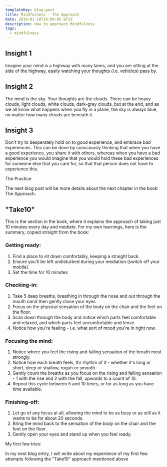```yaml
---
templateKey: blog-post
title: Mindfulness - The Approach
date: 2019-01-18T14:09:05.971Z
description: How to approach Mindfulness
tags:
  - mindfulness
---
```

## Insight 1

Imagine your mind is a highway with many lanes, and you are sitting at the side of the highway, easily watching your thoughts (i.e. vehicles) pass by.

## Insight 2

The mind is the sky. Your thoughts are the clouds. There can be heavy clouds, light clouds, white clouds, dark-grey clouds, but at the end, and as we all know what happens when you fly in a plane, the sky is always blue, no matter how many clouds are beneath it.

## Insight 3

Don't try to desperately hold on to good experience, and embrace bad experiences. This can be done by consciously thinking that when you have a good experience, you share it with others, whereas when you have a bad experience you would imagine that you would hold these bad experiences for someone else that you care for, so that that person does not have to experience this.

The Practice

The next blog post will be more details about the next chapter in the book: The Approach.

## "Take10"

This is the section in the book, where it explains the approach of taking just 10 minutes every day and mediate. For my own learnings, here is the summary, copied straight from the book:

### Getting ready:

1. Find a place to sit down comfortably, keeping a straight back.
2. Ensure you'll be left undisturbed during your mediation (switch off your mobile).
3. Set the time for 10 minutes

### Checking-in:

1. Take 5 deep breaths, breathing in through the nose and out through the mouth oand then gently close your eyes.
2. Focus on the physical sensation of the body on the chair and the feet on the floor.
3. Scan down through the body and notice which parts feel comfortable and relaxed, and which parts feel uncomfortable and tense.
4. Notice how you're feeling - i.e. what sort of mood you're in right now.

### Focusing the mind:

1. Notice where you feel the rising and falling sensation of the breath most strongly.
2. Notice how each breath feels, thr rhythm of it - whether it's long or short, deep or shallow, roguh or smooth.
3. Gently count the breaths as you focus on the rising and falling sensation - 1 with the rise and 2 with the fall, upwards to a count of 10.
4. Repeat this cycle between 5 and 10 times, or for as long as you have time available.

### Finishing-off:

1. Let go of any focus at all, allowing the mind to be as busy or as still as it wants to be for about 20 seconds.
2. Bring the mind back to the sensation of the body on the chair and the feet on the floor.
3. Gently open your eyes and stand up when you feel ready.

My first few tries:

In my next blog entry, I will write about my experience of my first few attempts following the "Take10" approach mentioned above
